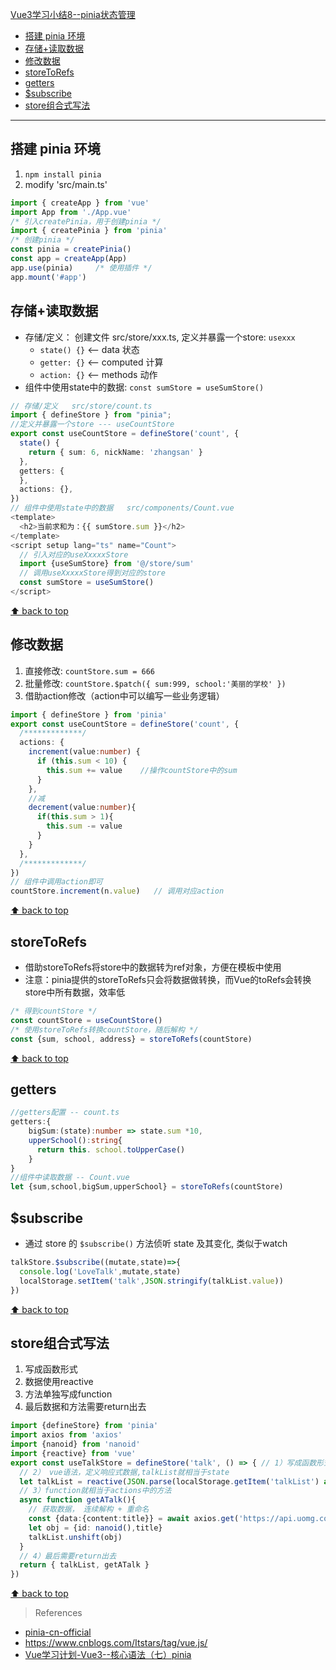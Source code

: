 [Vue3学习小结8--pinia状态管理](#top)

- [搭建 pinia 环境](#搭建-pinia-环境)
- [存储+读取数据](#存储读取数据)
- [修改数据](#修改数据)
- [storeToRefs](#storetorefs)
- [getters](#getters)
- [$subscribe](#subscribe)
- [store组合式写法](#store组合式写法)

-------------------------------------

## 搭建 pinia 环境

1. `npm install pinia`
2. modify 'src/main.ts'

```ts
import { createApp } from 'vue'
import App from './App.vue'
/* 引入createPinia，用于创建pinia */
import { createPinia } from 'pinia'
/* 创建pinia */
const pinia = createPinia()
const app = createApp(App)
app.use(pinia)     /* 使用插件 */
app.mount('#app')
```

## 存储+读取数据

- 存储/定义： 创建文件 src/store/xxx.ts, 定义并暴露一个store: `usexxx`
  - `state() {}`    <-- data  状态
  - `getter: {}`    <-- computed 计算
  - `action: {}`    <-- methods 动作
- 组件中使用state中的数据:  `const sumStore = useSumStore()`

```ts
// 存储/定义   src/store/count.ts
import { defineStore } from "pinia";
//定义并暴露一个store --- useCountStore
export const useCountStore = defineStore('count', {
  state() {
    return { sum: 6, nickName: 'zhangsan' }
  },
  getters: {
  },
  actions: {},
})
// 组件中使用state中的数据   src/components/Count.vue
<template>
  <h2>当前求和为：{{ sumStore.sum }}</h2>
</template>
<script setup lang="ts" name="Count">
  // 引入对应的useXxxxxStore	
  import {useSumStore} from '@/store/sum'
  // 调用useXxxxxStore得到对应的store
  const sumStore = useSumStore()
</script>
```

[⬆ back to top](#top)

## 修改数据

1. 直接修改: `countStore.sum = 666`
2. 批量修改: `countStore.$patch({ sum:999, school:'美丽的学校' })`
3. 借助action修改（action中可以编写一些业务逻辑）

```ts
import { defineStore } from 'pinia'
export const useCountStore = defineStore('count', {
  /*************/
  actions: {
    increment(value:number) {
      if (this.sum < 10) {
        this.sum += value    //操作countStore中的sum
      }
    },
    //减
    decrement(value:number){
      if(this.sum > 1){
        this.sum -= value
      }
    }
  },
  /*************/
})
// 组件中调用action即可
countStore.increment(n.value)   // 调用对应action
```

[⬆ back to top](#top)

## storeToRefs

- 借助storeToRefs将store中的数据转为ref对象，方便在模板中使用
- 注意：pinia提供的storeToRefs只会将数据做转换，而Vue的toRefs会转换store中所有数据，效率低

```ts
/* 得到countStore */
const countStore = useCountStore()
/* 使用storeToRefs转换countStore，随后解构 */
const {sum, school, address} = storeToRefs(countStore)
```

[⬆ back to top](#top)

## getters

```ts
//getters配置 -- count.ts
getters:{
    bigSum:(state):number => state.sum *10,
    upperSchool():string{
      return this. school.toUpperCase()
    }
}
//组件中读取数据 -- Count.vue
let {sum,school,bigSum,upperSchool} = storeToRefs(countStore)
```

## $subscribe

- 通过 store 的 `$subscribe()` 方法侦听 state 及其变化, 类似于watch

```ts
talkStore.$subscribe((mutate,state)=>{
  console.log('LoveTalk',mutate,state)
  localStorage.setItem('talk',JSON.stringify(talkList.value))
})
```

[⬆ back to top](#top)

## store组合式写法

1. 写成函数形式
2. 数据使用reactive
3. 方法单独写成function
4. 最后数据和方法需要return出去

```ts
import {defineStore} from 'pinia'
import axios from 'axios'
import {nanoid} from 'nanoid'
import {reactive} from 'vue'
export const useTalkStore = defineStore('talk', () => { // 1）写成函数形式
  // 2） vue语法，定义响应式数据,talkList就相当于state
  let talkList = reactive(JSON.parse(localStorage.getItem('talkList') as string ) || [])
  // 3）function就相当于actions中的方法
  async function getATalk(){
    // 获取数据， 连续解构 + 重命名
    const {data:{content:title}} = await axios.get('https://api.uomg.com/api/rand.qinghua?format=json')
    let obj = {id: nanoid(),title}
    talkList.unshift(obj)
  }
  // 4）最后需要return出去
  return { talkList, getATalk }
})
```

[⬆ back to top](#top)

> References
- [pinia-cn-official](https://pinia.vuejs.org/zh/)
- https://www.cnblogs.com/Itstars/tag/vue.js/
- [Vue学习计划-Vue3--核心语法（七）pinia](https://www.cnblogs.com/Itstars/p/17966830)
